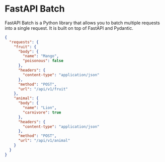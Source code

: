 # FastAPI Batch

FastAPI Batch is a Python library that allows you to batch multiple requests into a single request. It is built on top of FastAPI and Pydantic.

```json
{
  "requests": {
    "fruit": {
      "body": {
        "name": "Mango",
        "poisonous": false
      },
      "headers": {
        "content-type": "application/json"
      },
      "method": "POST",
      "url": "/api/v1/fruit"
    },
    "animal": {
      "body": {
        "name": "Lion",
        "carnivore": true
      },
      "headers": {
        "content-type": "application/json"
      },
      "method": "POST",
      "url": "/api/v1/animal"
    }
  }
}
```